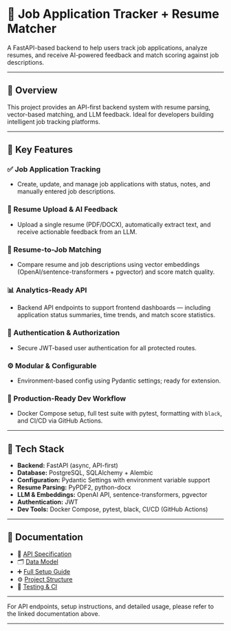 # 📂 Job Application Tracker + Resume Matcher

A FastAPI-based backend to help users track job applications, analyze resumes, and receive AI-powered feedback and match scoring against job descriptions.

---

## 🎯 Overview

This project provides an API-first backend system with resume parsing, vector-based matching, and LLM feedback. Ideal for developers building intelligent job tracking platforms.

---

## 🚀 Key Features

### ✅ Job Application Tracking

- Create, update, and manage job applications with status, notes, and manually entered job descriptions.

### 📄 Resume Upload & AI Feedback

- Upload a single resume (PDF/DOCX), automatically extract text, and receive actionable feedback from an LLM.

### 🤖 Resume-to-Job Matching

- Compare resume and job descriptions using vector embeddings (OpenAI/sentence-transformers + pgvector) and score match quality.

### 📊 Analytics-Ready API

- Backend API endpoints to support frontend dashboards — including application status summaries, time trends, and match score statistics.

### 🔐 Authentication & Authorization

- Secure JWT-based user authentication for all protected routes.

### ⚙️ Modular & Configurable

- Environment-based config using Pydantic settings; ready for extension.

### 🧪 Production-Ready Dev Workflow

- Docker Compose setup, full test suite with pytest, formatting with `black`, and CI/CD via GitHub Actions.

---

## 🧰 Tech Stack

- **Backend:** FastAPI (async, API-first)
- **Database:** PostgreSQL, SQLAlchemy + Alembic
- **Configuration:** Pydantic Settings with environment variable support
- **Resume Parsing:** PyPDF2, python-docx
- **LLM & Embeddings:** OpenAI API, sentence-transformers, pgvector
- **Authentication:** JWT
- **Dev Tools:** Docker Compose, pytest, black, CI/CD (GitHub Actions)

---

## 📄 Documentation

- 📑 [API Specification](docs/API_SPEC.md)
- 🗂️ [Data Model](docs/DATA_MODEL.md)
- ➕ [Full Setup Guide](docs/SETUP.md)
- ⚙️ [Project Structure](docs/PROJECT_STRUCTURE.md)
- 🧪 [Testing & CI](docs/TESTING.md)

---

For API endpoints, setup instructions, and detailed usage, please refer to the linked documentation above.

---
